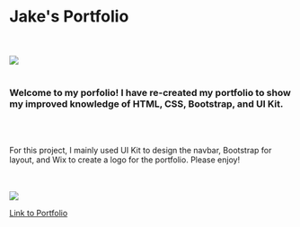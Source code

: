 <h1>Jake's Portfolio</h1>
<br>
<br>
<img src="https://raw.githubusercontent.com/jcbpetersen1995/Unit08-Homework/master/Screen%20Shot%202020-02-20%20at%2010.33.42%20PM.png">
<br>
<br>
<h3>Welcome to my porfolio! I have re-created my portfolio to show my improved knowledge of HTML, CSS, Bootstrap, and UI Kit.</h3>
<br>
<br>
<p>For this project, I mainly used UI Kit to design the navbar, Bootstrap for layout, and Wix to create a logo for the portfolio. Please enjoy!</p>
<br>
<br>
<img src="https://raw.githubusercontent.com/jcbpetersen1995/Unit08-Homework/master/Screen%20Shot%202020-02-20%20at%2010.34.11%20PM.png">

<a href="https://jcbpetersen1995.github.io/Jake-s-Portfolio/">Link to Portfolio</a>

